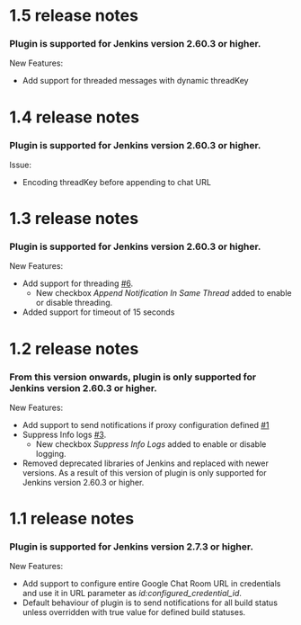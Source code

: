 # 1.5 release notes

### Plugin is supported for Jenkins version 2.60.3 or higher.

New Features:

- Add support for threaded messages with dynamic threadKey

# 1.4 release notes

### Plugin is supported for Jenkins version 2.60.3 or higher.

Issue:

- Encoding threadKey before appending to chat URL

# 1.3 release notes

### Plugin is supported for Jenkins version 2.60.3 or higher.

New Features:

- Add support for threading [#6](https://github.com/jenkinsci/google-chat-notification-plugin/issues/6).
  - New checkbox *Append Notification In Same Thread* added to enable or disable threading.
- Added support for timeout of 15 seconds


# 1.2 release notes

### From this version onwards, plugin is only supported for Jenkins version 2.60.3 or higher.

New Features:

- Add support to send notifications if proxy configuration defined [#1](https://github.com/jenkinsci/google-chat-notification-plugin/issues/1)
- Suppress Info logs [#3](https://github.com/jenkinsci/google-chat-notification-plugin/issues/3).
  - New checkbox *Suppress Info Logs* added to enable or disable logging.
- Removed deprecated libraries of Jenkins and replaced with newer versions. As a result of this version of plugin is only supported for Jenkins version 2.60.3 or higher.


# 1.1 release notes

### Plugin is supported for Jenkins version 2.7.3 or higher.

New Features:

- Add support to configure entire Google Chat Room URL in credentials and use it in URL parameter as *id:configured_credential_id*.
- Default behaviour of plugin is to send notifications for all build status unless overridden with true value for defined build statuses.